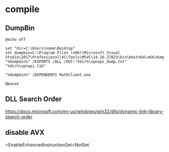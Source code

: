 # compile

## DumpBin
```dos
@echo off

set "dir=C:\Users\name\Desktop"
set dumpbin=C:\Program Files (x86)\Microsoft Visual Studio\2017\Professional\VC\Tools\MSVC\14.16.27023\bin\Hostx64\x64\dumpbin.exe
"%dumpbin%" /EXPORTS /ALL /OUT:"%dir%\vpnapi_dump.txt" "%dir%\vpnapi.lib"

"%dumpbin%" /DEPENDENTS MathClient.exe

@pause
```

## DLL Search Order
https://docs.microsoft.com/en-us/windows/win32/dlls/dynamic-link-library-search-order

## disable AVX

\<EnableEnhancedInstructionSet>NotSet</EnableEnhancedInstructionSet>
